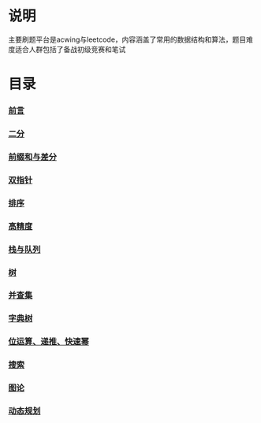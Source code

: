 # 说明
主要刷题平台是acwing与leetcode，内容涵盖了常用的数据结构和算法，题目难度适合人群包括了备战初级竞赛和笔试

# 目录

### [前言](https://github.com/MichaelDeSteven/DataStruct-And-Algorithm/blob/master/%E7%AE%97%E6%B3%95%E4%B8%8E%E6%95%B0%E6%8D%AE%E7%BB%93%E6%9E%84%E6%80%BB%E7%BB%93.md#%E7%AE%97%E6%B3%95%E4%B8%8E%E6%95%B0%E6%8D%AE%E7%BB%93%E6%9E%84%E6%80%BB%E7%BB%93)

### [二分](https://github.com/MichaelDeSteven/DataStruct-And-Algorithm/blob/master/%E7%AE%97%E6%B3%95%E4%B8%8E%E6%95%B0%E6%8D%AE%E7%BB%93%E6%9E%84%E6%80%BB%E7%BB%93.md#%E4%BA%8C%E5%88%86)


### [前缀和与差分](https://github.com/MichaelDeSteven/DataStruct-And-Algorithm/blob/master/%E7%AE%97%E6%B3%95%E4%B8%8E%E6%95%B0%E6%8D%AE%E7%BB%93%E6%9E%84%E6%80%BB%E7%BB%93.md#%E5%89%8D%E7%BC%80%E5%92%8C%E5%B7%AE%E5%88%86)


### [双指针](https://github.com/MichaelDeSteven/DataStruct-And-Algorithm/blob/master/%E7%AE%97%E6%B3%95%E4%B8%8E%E6%95%B0%E6%8D%AE%E7%BB%93%E6%9E%84%E6%80%BB%E7%BB%93.md#%E5%8F%8C%E6%8C%87%E9%92%88)


### [排序](https://github.com/MichaelDeSteven/DataStruct-And-Algorithm/blob/master/%E7%AE%97%E6%B3%95%E4%B8%8E%E6%95%B0%E6%8D%AE%E7%BB%93%E6%9E%84%E6%80%BB%E7%BB%93.md#%E5%B8%B8%E7%94%A8%E6%8E%92%E5%BA%8F%E7%AE%97%E6%B3%95)



### [高精度](https://github.com/MichaelDeSteven/DataStruct-And-Algorithm/blob/master/%E7%AE%97%E6%B3%95%E4%B8%8E%E6%95%B0%E6%8D%AE%E7%BB%93%E6%9E%84%E6%80%BB%E7%BB%93.md#%E9%AB%98%E7%B2%BE%E5%BA%A6)


### [栈与队列](https://github.com/MichaelDeSteven/DataStruct-And-Algorithm/blob/master/%E7%AE%97%E6%B3%95%E4%B8%8E%E6%95%B0%E6%8D%AE%E7%BB%93%E6%9E%84%E6%80%BB%E7%BB%93.md#%E9%98%9F%E5%88%97%E4%B8%8E%E6%A0%88)


### [树](https://github.com/MichaelDeSteven/DataStruct-And-Algorithm/blob/master/%E7%AE%97%E6%B3%95%E4%B8%8E%E6%95%B0%E6%8D%AE%E7%BB%93%E6%9E%84%E6%80%BB%E7%BB%93.md#%E6%A0%91)


### [并查集](https://github.com/MichaelDeSteven/DataStruct-And-Algorithm/blob/master/%E7%AE%97%E6%B3%95%E4%B8%8E%E6%95%B0%E6%8D%AE%E7%BB%93%E6%9E%84%E6%80%BB%E7%BB%93.md#%E5%B9%B6%E6%9F%A5%E9%9B%86)

### [字典树](https://github.com/MichaelDeSteven/DataStruct-And-Algorithm/blob/master/%E7%AE%97%E6%B3%95%E4%B8%8E%E6%95%B0%E6%8D%AE%E7%BB%93%E6%9E%84%E6%80%BB%E7%BB%93.md#%E5%AD%97%E5%85%B8%E6%A0%91)

### [位运算、递推、快速幂](https://github.com/MichaelDeSteven/DataStruct-And-Algorithm/blob/master/%E7%AE%97%E6%B3%95%E4%B8%8E%E6%95%B0%E6%8D%AE%E7%BB%93%E6%9E%84%E6%80%BB%E7%BB%93.md#%E4%BD%8D%E8%BF%90%E7%AE%97%E9%80%92%E6%8E%A8%E5%BF%AB%E9%80%9F%E5%B9%82)


### [搜索](https://github.com/MichaelDeSteven/DataStruct-And-Algorithm/blob/master/%E7%AE%97%E6%B3%95%E4%B8%8E%E6%95%B0%E6%8D%AE%E7%BB%93%E6%9E%84%E6%80%BB%E7%BB%93.md#%E6%90%9C%E7%B4%A2)

### [图论](https://github.com/MichaelDeSteven/DataStruct-And-Algorithm/blob/master/%E7%AE%97%E6%B3%95%E4%B8%8E%E6%95%B0%E6%8D%AE%E7%BB%93%E6%9E%84%E6%80%BB%E7%BB%93.md#%E5%9B%BE%E8%AE%BA)

### [动态规划](https://github.com/MichaelDeSteven/DataStruct-And-Algorithm/blob/master/%E7%AE%97%E6%B3%95%E4%B8%8E%E6%95%B0%E6%8D%AE%E7%BB%93%E6%9E%84%E6%80%BB%E7%BB%93.md#%E5%8A%A8%E6%80%81%E8%A7%84%E5%88%92)
